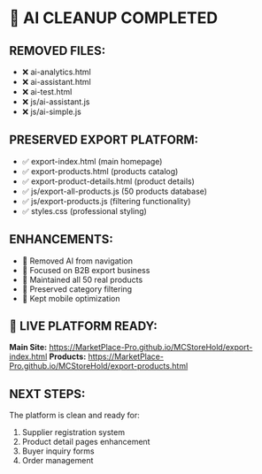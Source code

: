 # 🧹 AI CLEANUP COMPLETED

## REMOVED FILES:
- ❌ ai-analytics.html
- ❌ ai-assistant.html  
- ❌ ai-test.html
- ❌ js/ai-assistant.js
- ❌ js/ai-simple.js

## PRESERVED EXPORT PLATFORM:
- ✅ export-index.html (main homepage)
- ✅ export-products.html (products catalog)
- ✅ export-product-details.html (product details)
- ✅ js/export-all-products.js (50 products database)
- ✅ js/export-products.js (filtering functionality)
- ✅ styles.css (professional styling)

## ENHANCEMENTS:
- 🎯 Removed AI from navigation
- 🎯 Focused on B2B export business
- 🎯 Maintained all 50 real products
- 🎯 Preserved category filtering
- 🎯 Kept mobile optimization

## 🚀 LIVE PLATFORM READY:
**Main Site:** https://MarketPlace-Pro.github.io/MCStoreHold/export-index.html
**Products:** https://MarketPlace-Pro.github.io/MCStoreHold/export-products.html

## NEXT STEPS:
The platform is clean and ready for:
1. Supplier registration system
2. Product detail pages enhancement
3. Buyer inquiry forms
4. Order management
